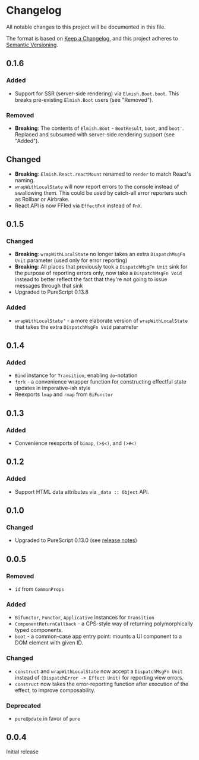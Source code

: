 # Changelog

All notable changes to this project will be documented in this file.

The format is based on [Keep a Changelog](https://keepachangelog.com/en/1.0.0/),
and this project adheres to [Semantic Versioning](https://semver.org/spec/v2.0.0.html).

## 0.1.6

### Added

- Support for SSR (server-side rendering) via `Elmish.Boot.boot`. This breaks
  pre-existing `Elmish.Boot` users (see "Removed").

### Removed

- **Breaking**: The contents of `Elmish.Boot` - `BootResult`, `boot`, and
  `boot'`. Replaced and subsumed with server-side rendering support (see
  "Added").

## Changed

- **Breaking**: `Elmish.React.reactMount` renamed to `render` to match React's
  naming.
- `wrapWithLocalState` will now report errors to the console instead of
  swallowing them. This could be used by catch-all error reporters such as
  Rollbar or Airbrake.
- React API is now FFIed via `EffectFnX` instead of `FnX`.

## 0.1.5

### Changed

- **Breaking**: `wrapWithLocalState` no longer takes an extra
  `DispatchMsgFn Unit` parameter (used only for error reporting)
- **Breaking**: All places that previously took a `DispatchMsgFn Unit` sink for
  the purpose of reporting errors only, now take a `DispatchMsgFn Void` instead
  to better reflect the fact that they're not going to issue messages through
  that sink
- Upgraded to PureScript 0.13.8

### Added

- `wrapWithLocalState'` - a more elaborate version of `wrapWithLocalState` that
  takes the extra `DispatchMsgFn Void` parameter

## 0.1.4

### Added

- `Bind` instance for `Transition`, enabling `do`-notation
- `fork` - a convenience wrapper function for constructing effectful state
  updates in imperative-ish style
- Reexports `lmap` and `rmap` from `BiFunctor`

## 0.1.3

### Added

- Convenience reexports of `bimap`, `(>$<)`, and `(>#<)`

## 0.1.2

### Added

- Support HTML data attributes via `_data :: Object` API.

## 0.1.0

### Changed

- Upgraded to PureScript 0.13.0 (see [release notes](https://github.com/purescript/purescript/releases/tag/v0.13.0))

## 0.0.5

### Removed

- `id` from `CommonProps`

### Added

- `Bifunctor`, `Functor`, `Applicative` instances for `Transition`
- `ComponentReturnCallback` - a CPS-style way of returning polymorphically typed
  components.
- `boot` - a common-case app entry point: mounts a UI component to a DOM element
  with given ID.

### Changed

- `construct` and `wrapWithLocalState` now accept a `DispatchMsgFn Unit` instead
  of `(DispatchError -> Effect Unit)` for reporting view errors.
- `construct` now takes the error-reporting function after execution of the
  effect, to improve composability.

### Deprecated

- `pureUpdate` in favor of `pure`

## 0.0.4

Initial release
